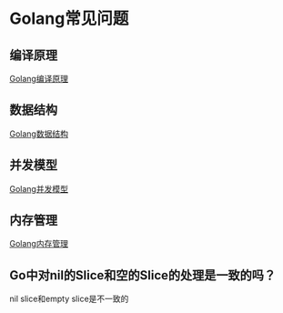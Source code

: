 # Golang常见问题

## 编译原理

[Golang编译原理](./compile.md)

## 数据结构

[Golang数据结构](./struct.md)

## 并发模型

[Golang并发模型](./concurrent.md)

## 内存管理

[Golang内存管理](./memory.md)

## Go中对nil的Slice和空的Slice的处理是一致的吗？

nil slice和empty slice是不一致的
